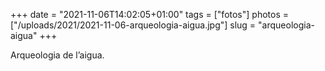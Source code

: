 +++
date = "2021-11-06T14:02:05+01:00"
tags = ["fotos"]
photos = ["/uploads/2021/2021-11-06-arqueologia-aigua.jpg"]
slug = "arqueologia-aigua"
+++

Arqueologia de l’aigua.

<img alt="" src="/uploads/2021/2021-11-06-arqueologia-aigua.jpg">
